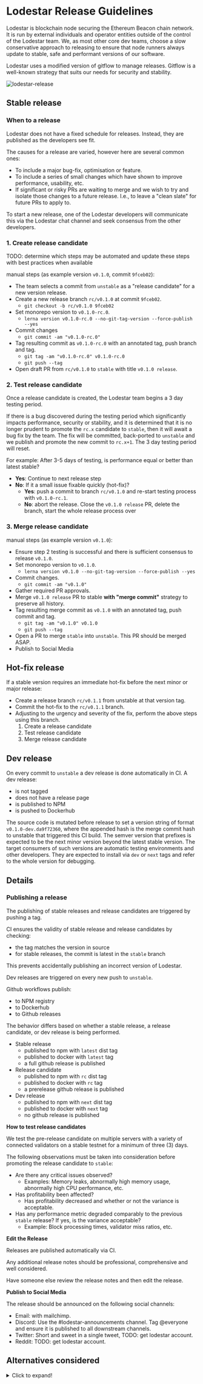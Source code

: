 # Lodestar Release Guidelines

Lodestar is blockchain node securing the Ethereum Beacon chain network. It is run by external individuals and operator entities outside of the control of the Lodestar team. We, as most other core dev teams, choose a slow conservative approach to releasing to ensure that node runners always update to stable, safe and performant versions of our software.

Lodestar uses a modified version of gitflow to manage releases. Gitflow is a well-known strategy that suits our needs for security and stability.

![lodestar-release](docs/images/gitflow-lodestar.png)

## Stable release

### When to a release

Lodestar does not have a fixed schedule for releases. Instead, they are published as the developers see fit.

The causes for a release are varied, however here are several common ones:

- To include a major bug-fix, optimisation or feature.
- To include a series of small changes which have shown to improve performance, usability, etc.
- If significant or risky PRs are waiting to merge and we wish to try and isolate those changes to a future release. I.e., to leave a "clean slate" for future PRs to apply to.

To start a new release, one of the Lodestar developers will communicate this via the Lodestar chat channel and seek consensus from the other developers.

### 1. Create release candidate

TODO: determine which steps may be automated and update these steps with best practices when available

manual steps (as example version `v0.1.0`, commit `9fceb02`):

- The team selects a commit from `unstable` as a "release candidate" for a new version release.
- Create a new release branch `rc/v0.1.0` at commit `9fceb02`.
  - `git checkout -b rc/v0.1.0 9fceb02`
- Set monorepo version to `v0.1.0-rc.0`.
  - `lerna version v0.1.0-rc.0 --no-git-tag-version --force-publish --yes`
- Commit changes
  - `git commit -am "v0.1.0-rc.0"`
- Tag resulting commit as `v0.1.0-rc.0` with an annotated tag, push branch and tag.
  - `git tag -am "v0.1.0-rc.0" v0.1.0-rc.0`
  - `git push --tag`
- Open draft PR from `rc/v0.1.0` to `stable` with title `v0.1.0 release`.

### 2. Test release candidate

Once a release candidate is created, the Lodestar team begins a 3 day testing period.

If there is a bug discovered during the testing period which significantly impacts performance, security or stability, and it is determined that it is no longer prudent to promote the `rc.x` candidate to `stable`, then it will await a bug fix by the team. The fix will be committed, back-ported to `unstable` and we publish and promote the new commit to `rc.x+1`. The 3 day testing period will reset.

For example: After 3-5 days of testing, is performance equal or better than latest stable?

- **Yes**: Continue to next release step
- **No**: If it a small issue fixable quickly (hot-fix)?
  - **Yes**: push a commit to branch `rc/v0.1.0` and re-start testing process with `v0.1.0-rc.1`.
  - **No**: abort the release. Close the `v0.1.0 release` PR, delete the branch, start the whole release process over

### 3. Merge release candidate

manual steps (as example version `v0.1.0`):

- Ensure step 2 testing is successful and there is sufficient consensus to release `v0.1.0`.
- Set monorepo version to `v0.1.0`.
  - `lerna version v0.1.0 --no-git-tag-version --force-publish --yes`
- Commit changes.
  - `git commit -am "v0.1.0"`
- Gather required PR approvals.
- Merge `v0.1.0 release` PR to stable **with "merge commit"** strategy to preserve all history.
- Tag resulting merge commit as `v0.1.0` with an annotated tag, push commit and tag.
  - `git tag -am "v0.1.0" v0.1.0`
  - `git push --tag`
- Open a PR to merge `stable` into `unstable`. This PR should be merged ASAP.
- Publish to Social Media

## Hot-fix release

If a stable version requires an immediate hot-fix before the next minor or major release:

- Create a release branch `rc/v0.1.1` from unstable at that version tag.
- Commit the hot-fix to the `rc/v0.1.1` branch.
- Adjusting to the urgency and severity of the fix, perform the above steps using this branch.
  1. Create a release candidate
  2. Test release candidate
  3. Merge release candidate

## Dev release

On every commit to `unstable` a dev release is done automatically in CI. A dev release:

- is not tagged
- does not have a release page
- is published to NPM
- is pushed to Dockerhub

The source code is mutated before release to set a version string of format `v0.1.0-dev.da9f72360`, where the appended hash is the merge commit hash to unstable that triggered this CI build. The semver version that prefixes is expected to be the next minor version beyond the latest stable version. The target consumers of such versions are automatic testing environments and other developers. They are expected to install via `dev` or `next` tags and refer to the whole version for debugging.

## Details

### Publishing a release

The publishing of stable releases and release candidates are triggered by pushing a tag.

CI ensures the validity of stable release and release candidates by checking:
  - the tag matches the version in source
  - for stable releases, the commit is latest in the `stable` branch

  This prevents accidentally publishing an incorrect version of Lodestar.

Dev releases are triggered on every new push to `unstable`.

Github workflows publish:

- to NPM registry
- to Dockerhub
- to Github releases

The behavior differs based on whether a stable release, a release candidate, or dev release is being performed.

- Stable release
  - published to npm with `latest` dist tag
  - published to docker with `latest` tag
  - a full github release is published
- Release candidate
  - published to npm with `rc` dist tag
  - published to docker with `rc` tag
  - a prerelease github release is published
- Dev release
  - published to npm with `next` dist tag
  - published to docker with `next` tag
  - no github release is published

**How to test release candidates**

We test the pre-release candidate on multiple servers with a variety of connected validators on a stable testnet for a minimum of three (3) days.

The following observations must be taken into consideration before promoting the release candidate to `stable`:

- Are there any critical issues observed?
  - Examples: Memory leaks, abnormally high memory usage, abnormally high CPU performance, etc.
- Has profitability been affected?
  - Has profitability decreased and whether or not the variance is acceptable.
- Has any performance metric degraded comparably to the previous `stable` release? If yes, is the variance acceptable?
  - Example: Block processing times, validator miss ratios, etc.

**Edit the Release**

Releases are published automatically via CI.

Any additional release notes should be professional, comprehensive and well considered.

Have someone else review the release notes and then edit the release.

**Publish to Social Media**

The release should be announced on the following social channels:

- Email: with mailchimp.
- Discord: Use the #lodestar-announcements channel. Tag @everyone and ensure it is published to all downstream channels.
- Twitter: Short and sweet in a single tweet, TODO: get lodestar account.
- Reddit: TODO: get lodestar account.

## Alternatives considered

<details>
  <summary>Click to expand!</summary>

Historical context and reasons against valid alternatives to help future discussions

**Version branches**

Lodestar used `master` as the single target for feature branches.

![lodestar-release](docs/images/lodestar-releases.png)

- Main branch = `master`
- Features merged to `master`
- To trigger rc, branch from `master` to `v0.1.x`
- `master` had package.json preemptively updated to the "next" version
- QA is done on `v0.1.x` branch
- Fixes on rc are done on `v0.1.x`, then re-tag
- Once released final `v0.1.0` tag is on a branch that is never merged
- Hot-fixes are either cherry-picked from `master` or done on the `v0.1.x` branch, never merged

However this had some issues:

- Aborted releases left master in awkward version 2 minors ahead of stable. When triggering the release again, we had to rollback master
- Almost all release tags ended in branches not part of the master tree. This caused issues since it's not straightforward to compute the diff between commits that are not direct parents of each other

**Continuous integration**

Always releasing `master` is another popular approach used by some entities but unsuitable for Lodestar. Given the complexity of a blockchain node, it's not possible to guarantee stable performance unless running the software for days in special conditions, not available in regular CI environments.

</details>
